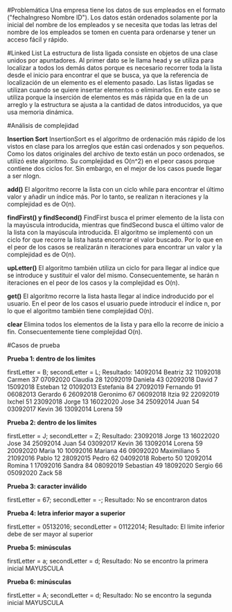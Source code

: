 #Problemática
Una empresa tiene los datos de sus empleados en el formato ("fechaIngreso Nombre ID"). Los datos están ordenados solamente por la inicial del nombre de los empleados y se necesita que todas las letras del nombre de los empleados se tomen en cuenta para ordenarse y tener un acceso fácil y rápido.

#Linked List
La estructura de lista ligada consiste en objetos de una clase unidos por apuntadores. Al primer dato se le llama head y se utiliza para localizar a todos los demás datos porque es necesario recorrer toda la lista desde el inicio para encontrar el que se busca, ya que la referencia de localización de un elemento es el elemento pasado. Las listas ligadas se utilizan cuando se quiere insertar elementos o eliminarlos. En este caso se utiliza porque la inserción de elementos es más rápida que en la de un arreglo y la estructura se ajusta a la cantidad de datos introducidos, ya que usa memoria dinámica.

#Análisis de complejidad

**Insertion Sort**
InsertionSort es el algoritmo de ordenación más rápido de los vistos en clase para los arreglos que están casi ordenados y son pequeños. Como los datos originales del archivo de texto están un poco ordenados, se utilizó este algoritmo. Su complejidad es O(n^2) en el peor casos porque contiene dos ciclos for. Sin embargo, en el mejor de los casos puede llegar a ser nlogn.

**add()**
El algoritmo recorre la lista con un ciclo while para encontrar el último valor y añadir un índice más. Por lo tanto, se realizan n iteraciones y la complejidad es de O(n).

**findFirst() y findSecond()**
FindFirst busca el primer elemento de la lista con la mayúscula introducida, mientras que findSecond busca el último valor de la lista con la mayúscula introducida. El algoritmo se implementó con un ciclo for que recorre la lista hasta encontrar el valor buscado. Por lo que en el peor de los casos se realizarán n iteraciones para encontrar un valor y la complejidad es de O(n).

**upLetter()**
El algoritmo también utiliza un ciclo for para llegar al indice que se introduce y sustituir el valor del mismo. Consecuentemente, se harán n iteraciones en el peor de los casos y la complejidad es O(n).

**get()**
El algoritmo recorre la lista hasta llegar al indice indroducido por el usuario. En el peor de los casos el usuario puede introducir el índice n, por lo que el algoritmo también tiene complejidad O(n).

**clear**
Elimina todos los elementos de la lista y para ello la recorre de inicio a fin. Consecuentemente tiene complejidad O(n).

#Casos de prueba

**Prueba 1: dentro de los límites**

firstLetter = B;
secondLetter = L;
Resultado:
 14092014 Beatriz 32
 11092018 Carmen 37
 07092020 Claudia 28
 12092019 Daniela 43
 02092018 David 7
 15092018 Esteban 12
 01092013 Estefania 84
 27092019 Fernando 91
 06082013 Gerardo 6
 26092018 Geronimo 67
 06092018 Itzia 92
 22092019 Ixchel 51
 23092018 Jorge 13
 16022020 Jose 34
 25092014 Juan 54
 03092017 Kevin 36
 13092014 Lorena 59


**Prueba 2: dentro de los límites**

firstLetter = J;
secondLetter = Z;
Resultado:
23092018 Jorge 13
 16022020 Jose 34
 25092014 Juan 54
 03092017 Kevin 36
 13092014 Lorena 59
 20092020 Maria 10
 10092016 Mariana 46
 09092020 Maximiliano 5
 21092016 Pablo 12
 28092015 Pedro 62
 04092018 Roberto 50
 12092014 Romina 1
 17092016 Sandra 84
 08092019 Sebastian 49
 18092020 Sergio 66
 05092020 Zack 58


**Prueba 3: caracter inválido**

firstLetter = 67;
secondLetter = -;
Resultado:
No se encontraron datos

**Prueba 4: letra inferior mayor a superior**

firstLetter = 05132016;
secondLetter = 01122014;
Resultado:
El limite inferior debe de ser mayor al superior

**Prueba 5: minúsculas**

firstLetter = a;
secondLetter = d;
Resultado:
No se encontro la primera inicial MAYUSCULA

**Prueba 6: minúsculas**

firstLetter = A;
secondLetter = d;
Resultado:
No se encontro la segunda inicial MAYUSCULA
